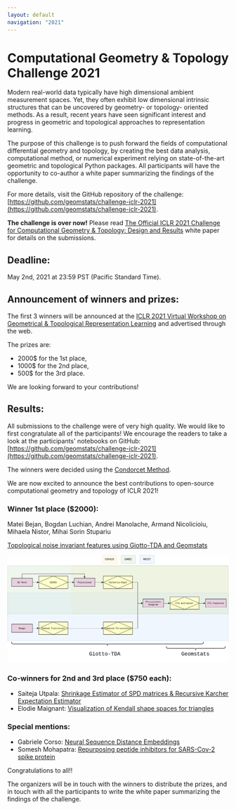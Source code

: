 ```yaml
---
layout: default
navigation: "2021"
---
```


# Computational Geometry & Topology Challenge 2021

Modern real-world data typically have high dimensional ambient measurement spaces. Yet, they often exhibit low dimensional intrinsic structures that can be uncovered by geometry- or topology- oriented methods. As a result, recent years have seen significant interest and progress in geometric and topological approaches to representation learning.

The purpose of this challenge is to push forward the fields of computational differential geometry and topology, by creating the best data analysis, computational method, or numerical experiment relying on state-of-the-art geometric and topological Python packages. All participants will have the opportunity to co-author a white paper summarizing the findings of the challenge.

For more details, visit the GitHub repository of the challenge: [https://github.com/geomstats/challenge-iclr-2021](https://github.com/geomstats/challenge-iclr-2021).

**The challenge is over now!** Please read
[The Official ICLR 2021 Challenge for Computational Geometry & Topology: Design and Results](/assets/ICLR_2021_GTRL_Challenge.pdf)
white paper for details on the submissions.

## Deadline:

May 2nd, 2021 at 23:59 PST (Pacific Standard Time).

## Announcement of winners and prizes:

The first 3 winners will be announced at the
[ICLR 2021 Virtual Workshop on Geometrical & Topological Representation Learning](https://gt-rl.github.io)
and advertised through the web.

The prizes are:
- 2000$ for the 1st place,
- 1000$ for the 2nd place,
-  500$ for the 3rd place.

We are looking forward to your contributions!

## Results:

All submissions to the challenge were of very high quality. We would like to first congratulate all of the participants! We encourage the readers to take a look at the participants' notebooks on GitHub: [https://github.com/geomstats/challenge-iclr-2021](https://github.com/geomstats/challenge-iclr-2021).

The winners were decided using the [Condorcet Method](https://github.com/geomstats/challenge-iclr-2021/blob/main/README.md#evaluation-and-ranking).

We are now excited to announce the best contributions to open-source computational geometry and topology of ICLR 2021! 

### Winner 1st place ($2000):

Matei Bejan, Bogdan Luchian, Andrei Manolache, Armand Nicolicioiu, Mihaela Nistor, Mihai Sorin Stupariu

[Topological noise invariant features using Giotto-TDA and Geomstats](https://github.com/geomstats/challenge-iclr-2021/blob/main/mihaelanistor/noise_invariant_topological_features.ipynb) 

<img src="assets/images/mihaelanistor_png.png" alt="Topological Noise Invariant Features: Pipeline using Giotto-TDA and Geomstats" width="800" />

### Co-winners for 2nd and 3rd place ($750 each):

- Saiteja Utpala: [Shrinkage Estimator of SPD matrices & Recursive Karcher Expectation Estimator](https://github.com/geomstats/challenge-iclr-2021/tree/main/SaitejaUtpala)
- Elodie Maignant: [Visualization of Kendall shape spaces for triangles](https://github.com/geomstats/challenge-iclr-2021/blob/main/emaignant/submission_visualization_of_kendall_shape_spaces_for_triangles.ipynb)

### Special mentions:
- Gabriele Corso: [Neural Sequence Distance Embeddings](https://github.com/geomstats/challenge-iclr-2021/blob/main/gcorso/Neural_SEED.ipynb)
- Somesh Mohapatra:  [Repurposing peptide inhibitors for SARS-Cov-2 spike protein](https://github.com/geomstats/challenge-iclr-2021/blob/main/SomeshMohapatra/Protein_Peptide_Interactions-TDA.ipynb)

Congratulations to all!!

The organizers will be in touch with the winners to distribute the prizes, and in touch with all the participants to write the white paper summarizing the findings of the challenge.
